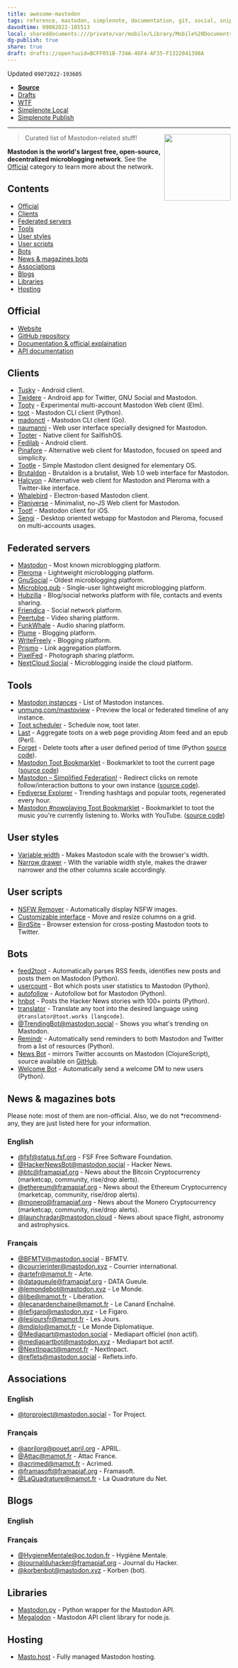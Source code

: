 ```yaml
---
title: awesome-mastodon
tags: reference, mastodon, simplenote, documentation, git, social, snippets
davodtime: 09082022-105513
local: shareddocuments:///private/var/mobile/Library/Mobile%20Documents/iCloud~md~obsidian/Documents/OBSHIDDIAN/drafts/BCFF051B-734A-46F4-AF35-F1322041398A.md
dg-publish: true
share: true
draft: drafts://open?uuid=BCFF051B-734A-46F4-AF35-F1322041398A
---
```

Updated `09072022-193605`

- [**Source**](https://github.com/tleb/awesome-mastodon)
- [Drafts](drafts://open?uuid=CAABBB06-186C-437D-BC30-65844BDBEC2B)
- [WTF](https://davidblue.wtf/drafts/CAABBB06-186C-437D-BC30-65844BDBEC2B.html)
- [Simplenote Local](simplenote://note/a430de56fb7d4becb59efc30169f953e)
- [Simplenote Publish](http://simp.ly/publish/yrThkd)

---

[<img src="https://rawgit.com/tleb/awesome-mastodon/master/mastodon-logo.svg" align="right" width="150">](https://joinmastodon.org)

> Curated list of Mastodon-related stuff!

**Mastodon is the world's largest free, open-source, decentralized microblogging network**. See the [Official](#official) category to learn more about the network.

## Contents

- [Official](#official)
- [Clients](#clients)
- [Federated servers](#federated-servers)
- [Tools](#tools)
- [User styles](#user-styles)
- [User scripts](#user-scripts)
- [Bots](#bots)
- [News & magazines bots](#news--magazines-bots)
- [Associations](#associatons)
- [Blogs](#blogs)
- [Libraries](#libraries)
- [Hosting](#hosting)

## Official

- [Website](https://joinmastodon.org)
- [GitHub repository](https://github.com/tootsuite/mastodon)
- [Documentation & official explaination](https://docs.joinmastodon.org/)
- [API documentation](https://docs.joinmastodon.org/client/intro/)

## Clients

- [Tusky](https://play.google.com/store/apps/details?id=com.keylesspalace.tusky) - Android client.
- [Twidere](https://f-droid.org/packages/org.mariotaku.twidere/) - Android app for Twitter, GNU Social and Mastodon.
- [Tooty](https://github.com/n1k0/tooty) - Experimental multi-account Mastodon Web client (Elm).
- [toot](https://github.com/ihabunek/toot) - Mastodon CLI client (Python).
- [madonctl](https://github.com/McKael/madonctl) - Mastodon CLI client (Go).
- [naumanni](https://github.com/naumanni/naumanni) - Web user interface specially designed for Mastodon.
- [Tooter](https://github.com/dysk0/harbour-tooter) - Native client for SailfishOS.
- [Fedilab](https://framagit.org/tom79/fedilab) - Android client.
- [Pinafore](https://github.com/nolanlawson/pinafore) - Alternative web client for Mastodon, focused on speed and simplicity.
- [Tootle](https://github.com/bleakgrey/tootle) - Simple Mastodon client designed for elementary OS.
- [Brutaldon](https://git.carcosa.net/jmcbray/brutaldon) - Brutaldon is a brutalist, Web 1.0 web interface for Mastodon.
- [Halcyon](https://notabug.org/halcyon-suite/halcyon) - Alternative web client for Mastodon and Pleroma with a Twitter-like interface.
- [Whalebird](https://whalebird.social/en/desktop/contents) - Electron-based Mastodon client.
- [Planiverse](https://git.mulligrubs.me/planiverse/) - Minimalist, no-JS Web client for Mastodon.
- [Toot!](https://apps.apple.com/us/app/toot/id1229021451) - Mastodon client for iOS.
- [Sengi](https://nicolasconstant.github.io/sengi/) - Desktop oriented webapp for Mastodon and Pleroma, focused on multi-accounts usages.

## Federated servers

- [Mastodon](https://joinmastodon.org/) - Most known microblogging platform.
- [Pleroma](https://pleroma.social/) - Lightweight microblogging platform.
- [GnuSocial](https://gnu.io/social/) - Oldest microblogging platform.
- [Microblog.pub](https://microblog.pub/) - Single-user lightweight microblogging platform.
- [Hubzilla](https://zotlabs.org/page/hubzilla/hubzilla-project) - Blog/social networks platform with file, contacts and events sharing.
- [Friendica](https://friendi.ca/) - Social network platform.
- [Peertube](https://joinpeertube.org/) - Video sharing platform.
- [FunkWhale](https://funkwhale.audio/) - Audio sharing platform.
- [Plume](https://joinplu.me/) - Blogging platform.
- [WriteFreely](https://writefreely.org/) - Blogging platform.
- [Prismo](https://gitlab.com/prismosuite/prismo) - Link aggregation platform.
- [PixelFed](https://pixelfed.org/) - Photograph sharing platform.
- [NextCloud Social](https://apps.nextcloud.com/apps/social) - Microblogging inside the cloud platform.

## Tools

- [Mastodon instances](https://instances.social/list) - List of Mastodon instances.
- [unmung.com/mastoview](http://www.unmung.com/mastoview) - Preview the local or federated timeline of any instance.
- [Toot scheduler](https://scheduler.mastodon.tools/) - Schedule now, toot later.
- [Last](https://framagit.org/luc/last) - Aggregate toots on a web page providing Atom feed and an epub (Perl).
- [Forget](https://forget.codl.fr/about/) - Delete toots after a user defined period of time (Python [source code](https://github.com/codl/forget/)).
- [Mastodon Toot Bookmarklet](https://rknightuk.github.io/mastodon-toot-bookmarklet/) - Bookmarklet to toot the current page ([source code](https://github.com/rknightuk/mastodon-toot-bookmarklet/))
- [Mastodon – Simplified Federation!](https://addons.mozilla.org/firefox/addon/mastodon-simplified-federation/) - Redirect clicks on remote follow/interaction buttons to your own instance ([source code](https://github.com/rugk/mastodon-simplified-federation)).
- [Fediverse Explorer](https://fediverse.0qz.fun/) - Trending hashtags and popular toots, regenerated every hour.
- [Mastodon #nowplaying Toot Bookmarklet](https://nowplaying.resynth1943.net) - Bookmarklet to toot the music you're currently listening to. Works with YouTube. ([source code](https://github.com/resynth1943/mastodon-nowplaying-toot-bookmarklet))


## User styles

- [Variable width](https://userstyles.org/styles/139721/mastodon-glitch-soc-variable-width) - Makes Mastodon scale with the browser's width.
- [Narrow drawer](https://userstyles.org/styles/141457/mastodon-dynamic-wide-columns-narrow-drawer) - With the variable width style, makes the drawer narrower and the other columns scale accordingly.

## User scripts

- [NSFW Remover](https://greasyfork.org/fr/scripts/29228-mastodon-nsfw-remover) - Automatically display NSFW images.
- [Customizable interface](https://openuserjs.org/scripts/bl00m/Mastodon*Customizable*Interface) - Move and resize columns on a grid.
- [BirdSite](https://gitlab.com/pmorinerie/birdsite) - Browser extension for cross-posting Mastodon toots to Twitter.

## Bots

- [feed2toot](https://gitlab.com/chaica/feed2toot) - Automatically parses RSS feeds, identifies new posts and posts them on Mastodon (Python).
- [usercount](https://github.com/josefkenny/usercount) - Bot which posts user statistics to Mastodon (Python).
- [autofollow](https://github.com/gled-rs/mastodon-autofollow) - Autofollow bot for Mastodon (Python).
- [hnbot](https://github.com/raymestalez/mastodon-hnbot) - Posts the Hacker News stories with 100+ points (Python).
- [translator](https://christopher.su/projects/translator/) - Translate any toot into the desired language using `@translator@toot.works [langcode]`.
- [@TrendingBot@mastodon.social](https://mastodon.social/@TrendingBot) - Shows you what's trending on Mastodon.
- [Remindr](https://gitlab.com/chaica/remindr) - Automatically send reminders to both Mastodon and Twitter from a list of resources (Python).
- [News Bot](https://botsin.space/@newsbot) - mirrors Twitter accounts on Mastodon (ClojureScript), source available on [GitHub](https://github.com/yogthos/mastodon-bot).
- [Welcome Bot](https://github.com/indyhall/mastodon-welcome-bot) - Automatically send a welcome DM to new users (Python).

## News & magazines bots

Please note: most of them are non-official. Also, we do not *recommend- any, they are just listed here for your information.

### English

- [@fsf@status.fsf.org](https://status.fsf.org/fsf) - FSF Free Software Foundation.
- [@HackerNewsBot@mastodon.social](https://mastodon.social/@HackerNewsBot) - Hacker News.
- [@btc@framapiaf.org](https://framapiaf.org/@btc) - News about the Bitcoin Cryptocurrency (marketcap, community, rise/drop alerts).
- [@ethereum@framapiaf.org](https://framapiaf.org/@ethereum) - News about the Ethereum Cryptocurrency (marketcap, community, rise/drop alerts).
- [@monero@framapiaf.org](https://framapiaf.org/@monero) - News about the Monero Cryptocurrency (marketcap, community, rise/drop alerts).
- [@launchradar@mastodon.cloud](https://mastodon.cloud/@launchradar) - News about space flight, astronomy and astrophysics.

### Français

- [@BFMTV@mastodon.social](https://mastodon.social/@BFMTV) - BFMTV.
- [@courrierinter@mastodon.xyz](https://mastodon.xyz/@courrierinter) - Courrier international.
- [@artefr@mamot.fr](https://mamot.fr/@artefr) - Arte.
- [@datagueule@framapiaf.org](https://framapiaf.org/@datagueule) - DATA Gueule.
- [@lemondebot@mastodon.xyz](https://mastodon.xyz/@lemondebot) - Le Monde.
- [@libe@mamot.fr](https://mamot.fr/@libe) - Libération.
- [@lecanardenchaine@mamot.fr](https://mamot.fr/@lecanardenchaine) - Le Canard Enchaîné.
- [@lefigaro@mastodon.xyz](https://mastodon.xyz/@lefigaro) - Le Figaro.
- [@lesjoursfr@mamot.fr](https://mamot.fr/@lesjoursfr) - Les Jours.
- [@mdiplo@mamot.fr](https://mamot.fr/@mdiplo) - Le Monde Diplomatique.
- [@Mediapart@mastodon.social](https://mastodon.social/@Mediapart) - Mediapart officiel (non actif).
- [@mediapartbot@mastodon.xyz](https://mastodon.xyz/@mediapartbot) - Mediapart bot actif.
- [@NextInpact@mamot.fr](https://mamot.fr/@NextInpact) - NextInpact.
- [@reflets@mastodon.social](https://mastodon.social/@reflets) - Reflets.info.

## Associations

### English

- [@torproject@mastodon.social](https://mastodon.social/@torproject) - Tor Project.

### Français

- [@aprilorg@pouet.april.org](https://pouet.april.org/@aprilorg) - APRIL.
- [@Attac@mamot.fr](https://mamot.fr/@Attac) - Attac France.
- [@acrimed@mamot.fr](https://mamot.fr/@acrimed) - Acrimed.
- [@framasoft@framapiaf.org](https://framapiaf.org/@Framasoft) - Framasoft.
- [@LaQuadrature@mamot.fr](https://mamot.fr/@LaQuadrature) - La Quadrature du Net.

## Blogs

### English

### Français

- [@HygieneMentale@oc.todon.fr](https://oc.todon.fr/@HygieneMentale) - Hygiène Mentale.
- [@journalduhacker@framapiaf.org](https://framapiaf.org/@journalduhacker) - Journal du Hacker.
- [@korbenbot@mastodon.xyz](https://mastodon.xyz/@korbenbot) - Korben (bot).

## Libraries

- [Mastodon.py](https://github.com/halcy/Mastodon.py) - Python wrapper for the Mastodon API.
- [Megalodon](https://github.com/h3poteto/megalodon) - Mastodon API client library for node.js.

## Hosting

- [Masto.host](https://masto.host) - Fully managed Mastodon hosting.